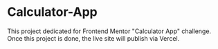 # Calculator-App
This project dedicated for Frontend Mentor "Calculator App" challenge. Once this project is done, the live site will publish via Vercel.
